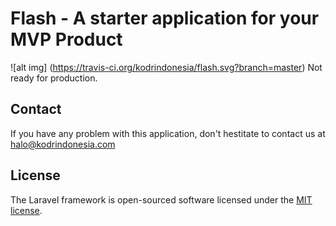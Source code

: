 # Flash - A starter application for your MVP Product
![alt img] (https://travis-ci.org/kodrindonesia/flash.svg?branch=master)
Not ready for production.

## Contact
If you have any problem with this application, don't hestitate to contact us at halo@kodrindonesia.com

## License

The Laravel framework is open-sourced software licensed under the [MIT license](http://opensource.org/licenses/MIT).